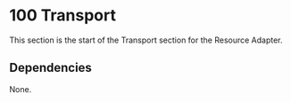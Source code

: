 100 Transport
=========================

This section is the start of the Transport section for the Resource Adapter.  


Dependencies
----------

None.


